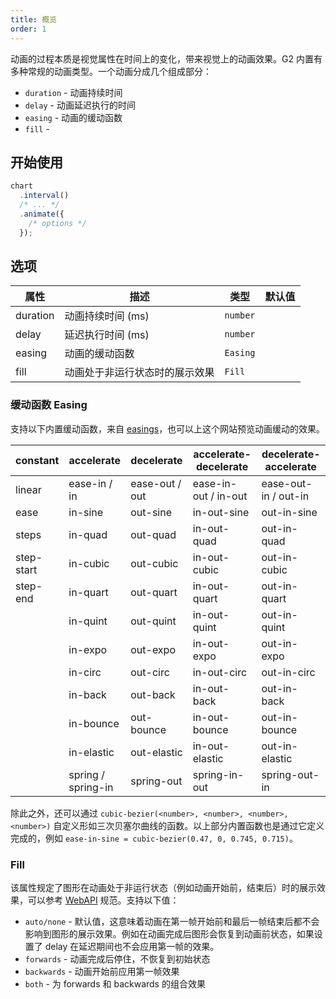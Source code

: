 ```yaml
---
title: 概览
order: 1
---
```


动画的过程本质是视觉属性在时间上的变化，带来视觉上的动画效果。G2 内置有多种常规的动画类型。一个动画分成几个组成部分：

- `duration` - 动画持续时间
- `delay` - 动画延迟执行的时间
- `easing` - 动画的缓动函数
- `fill` - 

## 开始使用

```ts
chart
  .interval()
  /* ... */
  .animate({
    /* options */
  });
```

## 选项

| 属性 | 描述 | 类型 | 默认值|
| -------------| ----------------------------------------------------------- | -----------------| ----------|
| duration     | 动画持续时间 (ms)                                             | `number`         |           |
| delay        | 延迟执行时间 (ms)                                             | `number`         |           |
| easing       | 动画的缓动函数                                                | `Easing`           |          |
| fill         | 动画处于非运行状态时的展示效果                                   | `Fill`           |           |


### 缓动函数 Easing

支持以下内置缓动函数，来自 [easings](https://easings.net/)，也可以上这个网站预览动画缓动的效果。

| constant   | accelerate         | decelerate     | accelerate-decelerate | decelerate-accelerate |
| ---------- | ------------------ | -------------- | --------------------- | --------------------- |
| linear     | ease-in / in       | ease-out / out | ease-in-out / in-out  | ease-out-in / out-in  |
| ease       | in-sine            | out-sine       | in-out-sine           | out-in-sine           |
| steps      | in-quad            | out-quad       | in-out-quad           | out-in-quad           |
| step-start | in-cubic           | out-cubic      | in-out-cubic          | out-in-cubic          |
| step-end   | in-quart           | out-quart      | in-out-quart          | out-in-quart          |
|            | in-quint           | out-quint      | in-out-quint          | out-in-quint          |
|            | in-expo            | out-expo       | in-out-expo           | out-in-expo           |
|            | in-circ            | out-circ       | in-out-circ           | out-in-circ           |
|            | in-back            | out-back       | in-out-back           | out-in-back           |
|            | in-bounce          | out-bounce     | in-out-bounce         | out-in-bounce         |
|            | in-elastic         | out-elastic    | in-out-elastic        | out-in-elastic        |
|            | spring / spring-in | spring-out     | spring-in-out         | spring-out-in         |

除此之外，还可以通过 `cubic-bezier(<number>, <number>, <number>, <number>)` 自定义形如三次贝塞尔曲线的函数。以上部分内置函数也是通过它定义完成的，例如 `ease-in-sine = cubic-bezier(0.47, 0, 0.745, 0.715)`。


### Fill

该属性规定了图形在动画处于非运行状态（例如动画开始前，结束后）时的展示效果，可以参考 [WebAPI](https://developer.mozilla.org/en-US/docs/Web/API/EffectTiming/fill) 规范。支持以下值：

- `auto/none` - 默认值，这意味着动画在第一帧开始前和最后一帧结束后都不会影响到图形的展示效果。例如在动画完成后图形会恢复到动画前状态，如果设置了 delay 在延迟期间也不会应用第一帧的效果。
- `forwards` - 动画完成后停住，不恢复到初始状态
- `backwards` - 动画开始前应用第一帧效果
- `both` - 为 forwards 和 backwards 的组合效果
